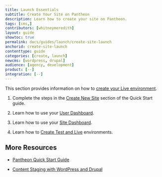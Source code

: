 ```yaml
---
title: Launch Essentials
subtitle: Create Your Site on Pantheon
description: Learn how to create your site on Pantheon.
tags: [cms,]
contributors: [whitneymeredith]
layout: guide
showtoc: true
permalink: docs/guides/launch/create-site-launch
anchorid: create-site-launch
contenttype: guide
categories: [create, launch]
newcms: [wordpress, drupal]
audience: [agency, development]
product: [--]
integration: [--]
---
```


This section provides information on how to [create your Live environment](/guides/quickstart/create-test-live). 


1. Complete the steps in the [Create New Site](/guides/quickstart/create-new-site/) section of the Quick Start guide.

1. Learn how to use your [User Dashboard](/guides/quickstart/user-dashboard/).

1. Learn how to use your [Site Dashboard](/guides/quickstart/workflow/).

1. Learn how to [Create Test and Live](/guides/quickstart/workflow/) environments.


## More Resources

- [Pantheon Quick Start Guide](/guides/quickstart/)

- [Content Staging with WordPress and Drupal](/content-staging)
